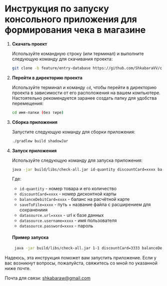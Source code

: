 # Инструкция по запуску консольного приложения для формирования чека в магазине

1. **Скачать проект**

   Используйте командную строку (или терминал) и выполните следующую команду для скачивания проекта:

    ```sh
    git clone -b feature/entry-database https://github.com/ShkabaraVV/clevertec-check.git
    ```

2. **Перейти в директорию проекта**

   Используйте терминал и команду `cd`, чтобы перейти в директорию проекта в зависимости от его расположения на вашем компьютере. Настоятельно рекомендуется заранее создать папку для удобства перемещения:

    ```sh
    cd имя-папки (без тире)
    ```
3. **Сборка приложения**

   Запустите следующую команду для сборки приложения:

    ```sh
    ./gradlew build shadowJar
    ```

4. **Запуск приложения**

   Используйте следующую команду для запуска приложения:

    ```sh
    java -jar build/libs/check-all.jar id-quantity discountCard=xxxx balanceDebitCard=xxxx saveToFile=xxxx datasource.url=хххx datasource.username=хххx datasource.password=хххx
    ```

   Где:
    - `id-quantity` - номер товара и его количество
    - `discountCard=xxxx` - номер дисконтной карты
    - `balanceDebitCard=xxxx` - баланс на расчётной карте
    - `saveToFile=xxxx` - путь + название файла с расширением для сохранениия
    - `datasource.url=хххx` - url к базе данных 
    - `datasource.username=хххx` - имя пользователя
    - `datasource.password=хххx` - пароль


   #### Пример запуска

   ```sh
    java -jar build/libs/check-all.jar 1-1 discountCard=3333 balanceDebitCard=100 saveToFile=./result.csv datasource.url=jdbc:postgresql://localhost:5432/check datasource.username=postgres datasource.password=postgres
   ```

Надеюсь, эта инструкция поможет вам запустить приложение. Если у вас возникнут вопросы, пожалуйста, свяжитесь со мной по указанной ниже почте.

Почта для связи: [shkabaraw@gmail.com](https://mail.google.com/mail/u/0/?view=cm&fs=1&to=shkabaraw@gmail.com)

